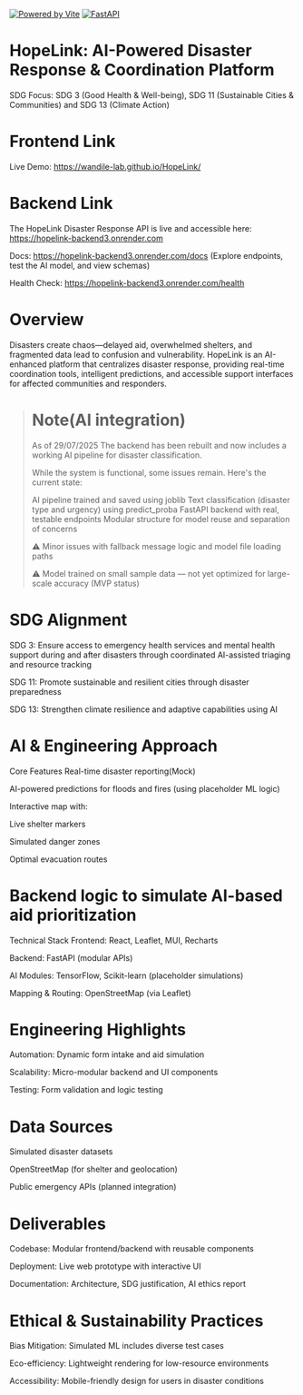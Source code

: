 [![Powered by Vite](https://img.shields.io/badge/Powered%20by-Vite-646CFF?logo=vite&logoColor=white)](https://vitejs.dev/)
[![FastAPI](https://img.shields.io/badge/Powered_by-FastAPI-009688?logo=fastapi)](https://fastapi.tiangolo.com/)

# HopeLink: AI-Powered Disaster Response & Coordination Platform

SDG Focus: SDG 3 (Good Health & Well-being), SDG 11 (Sustainable Cities & Communities) and SDG 13 (Climate Action)

# Frontend Link
 Live Demo: https://wandile-lab.github.io/HopeLink/

# Backend Link

The HopeLink Disaster Response API is live and accessible here:
https://hopelink-backend3.onrender.com

Docs: https://hopelink-backend3.onrender.com/docs
(Explore endpoints, test the AI model, and view schemas)

Health Check: https://hopelink-backend3.onrender.com/health

# Overview
Disasters create chaos—delayed aid, overwhelmed shelters, and fragmented data lead to confusion and vulnerability. HopeLink is an AI-enhanced platform that centralizes disaster response, providing real-time coordination tools, intelligent predictions, and accessible support interfaces for affected communities and responders.

> # Note(AI integration)
> 
> As of 29/07/2025 The backend has been rebuilt and now includes a working AI pipeline for disaster classification.
> 
> While the system is functional, some issues remain. Here's the current state:
> 
> AI pipeline trained and saved using joblib
> Text classification (disaster type and urgency) using predict_proba
> FastAPI backend with real, testable endpoints
> Modular structure for model reuse and separation of concerns
> 
> ⚠️ Minor issues with fallback message logic and model file loading paths
> 
> ⚠️ Model trained on small sample data — not yet optimized for large-scale accuracy (MVP status)

# SDG Alignment

SDG 3: Ensure access to emergency health services and mental health support during and after disasters through coordinated AI-assisted triaging and resource tracking

SDG 11: Promote sustainable and resilient cities through disaster preparedness

SDG 13: Strengthen climate resilience and adaptive capabilities using AI

# AI & Engineering Approach
Core Features
Real-time disaster reporting(Mock)

AI-powered predictions for floods and fires (using placeholder ML logic)

Interactive map with:

Live shelter markers

Simulated danger zones

Optimal evacuation routes

# Backend logic to simulate AI-based aid prioritization

Technical Stack
Frontend: React, Leaflet, MUI, Recharts

Backend: FastAPI (modular APIs)

AI Modules: TensorFlow, Scikit-learn (placeholder simulations)

Mapping & Routing: OpenStreetMap (via Leaflet)

# Engineering Highlights
Automation: Dynamic form intake and aid simulation

Scalability: Micro-modular backend and UI components

Testing: Form validation and logic testing

# Data Sources
Simulated disaster datasets

OpenStreetMap (for shelter and geolocation)

Public emergency APIs (planned integration)

# Deliverables
Codebase: Modular frontend/backend with reusable components

Deployment: Live web prototype with interactive UI

Documentation: Architecture, SDG justification, AI ethics report

# Ethical & Sustainability Practices
Bias Mitigation: Simulated ML includes diverse test cases

Eco-efficiency: Lightweight rendering for low-resource environments

Accessibility: Mobile-friendly design for users in disaster conditions







